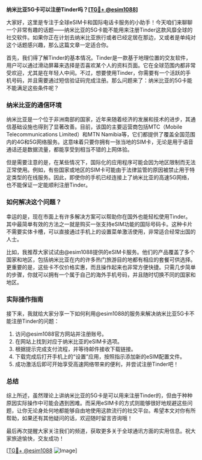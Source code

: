 **纳米比亚5G卡可以注册Tinder吗？[[TG💪+ @esim1088](https://t.me/s/esim1088)]**

大家好，这里是专注于全球eSIM卡和国际电话卡服务的小助手！今天咱们来聊聊一个非常有趣的话题——纳米比亚的5G卡能不能用来注册Tinder这款风靡全球的社交软件。如果你正在计划去纳米比亚旅行或者已经定居在那边，又或者是单纯对这个话题感兴趣，那么这篇文章一定适合你。

首先，我们得了解Tinder的基本情况。Tinder是一款基于地理位置的交友软件，用户可以通过滑动屏幕来选择是否喜欢某个人的资料页面。它在全球范围内都非常受欢迎，尤其是在年轻人中间。不过，想要使用Tinder，你需要有一个活跃的手机号码，并且需要通过短信验证码完成注册。那么问题来了：纳米比亚的5G卡能不能满足这些条件呢？

### 纳米比亚的通信环境

纳米比亚是一个位于非洲南部的国家，近年来随着经济的发展和技术的进步，其通信基础设施也得到了显著改善。目前，该国的主要运营商包括MTC（Mobile Telecommunications Limited）和MTN Namibia等，它们都提供了覆盖全国范围内的4G和5G网络服务。这意味着只要你拥有一张当地的SIM卡，无论是用于语音通话还是数据流量，都能享受到相当不错的上网体验。

但是需要注意的是，在某些情况下，国际化的应用程序可能会因为地区限制而无法正常使用。例如，有些国家或地区的SIM卡可能由于法律监管的原因被禁止用于特定类型的在线服务。因此，即使你的手机已经连接上了纳米比亚的高速5G网络，也不能保证一定能顺利注册Tinder。

### 如何解决这个问题？

幸运的是，现在市面上有许多解决方案可以帮助你在国外也能轻松使用Tinder。其中最简单有效的方法之一就是购买一张支持eSIM功能的国际号码卡。这种卡片不需要实体卡槽，可以直接通过手机上的设置菜单激活使用，非常适合经常出国的人士。

比如，我推荐大家试试由@esim1088提供的eSIM卡服务。他们的产品覆盖了多个国家和地区，包括纳米比亚在内的许多热门旅游目的地都有相应的套餐可供选择。更重要的是，这些卡不仅价格实惠，而且操作起来也非常方便快捷。只需几步简单的步骤，你就可以拥有一个属于自己的海外手机号码，并且随时切换不同的国家和地区。

### 实际操作指南

接下来，我就给大家分享一下如何利用@esim1088的服务来解决纳米比亚5G卡不能注册Tinder的问题：

1. 访问@esim1088官方网站并注册账号。
2. 在网站上找到对应于纳米比亚的eSIM卡选项。
3. 根据提示完成支付流程，并等待邮件接收下载链接。
4. 下载完成后打开手机上的“设置”应用，按照指示添加新的eSIM配置文件。
5. 成功激活后即可开始享受高速网络带来的便利，并尝试注册Tinder吧！

### 总结

综上所述，虽然理论上讲纳米比亚的5G卡是可以用来注册Tinder的，但由于种种原因实际操作中可能会遇到困难。而采用eSIM卡的方式则能够很好地规避这些问题，让你无论身处何地都能够自由地使用这款流行的社交平台。希望本文对你有所帮助，如果还有其他疑问的话，欢迎随时留言咨询哦！

最后再次提醒大家关注我们的频道，获取更多关于全球通讯方面的实用信息。祝大家旅途愉快，交友成功！

[[TG💪+ @esim1088](https://t.me/s/esim1088) ![Image](https://i.postimg.cc/4NQfJmqS/Snipaste-2025-05-13-00-14-12.png)]